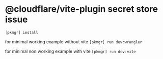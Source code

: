 # @cloudflare/vite-plugin secret store issue

`[pkmgr] install`

for minimal working example without vite
`[pkmgr] run dev:wrangler`

for minimal non working example with vite
`[pkmgr] run dev:vite`
